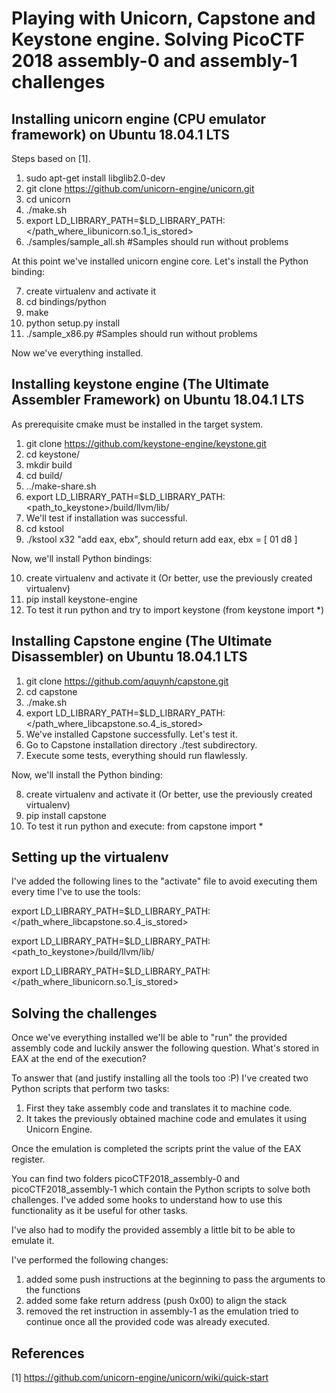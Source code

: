 # Playing with Unicorn, Capstone and Keystone engine. Solving PicoCTF 2018 assembly-0 and assembly-1 challenges

## Installing unicorn engine (CPU emulator framework) on Ubuntu 18.04.1 LTS

Steps based on [1].

1) sudo apt-get install libglib2.0-dev
2) git clone https://github.com/unicorn-engine/unicorn.git
3) cd unicorn
4) ./make.sh
5) export LD_LIBRARY_PATH=$LD_LIBRARY_PATH:</path_where_libunicorn.so.1_is_stored>
6) ./samples/sample_all.sh #Samples should run without problems

At this point we've installed unicorn engine core. Let's install the Python binding:

7) create virtualenv and activate it
8) cd bindings/python
9) make
10) python setup.py install
11) ./sample_x86.py #Samples should run without problems


Now we've everything installed.

## Installing keystone engine (The Ultimate Assembler Framework) on Ubuntu 18.04.1 LTS

As prerequisite cmake must be installed in the target system.

1) git clone https://github.com/keystone-engine/keystone.git
2) cd keystone/
3) mkdir build
4) cd build/
5) ../make-share.sh
6) export LD_LIBRARY_PATH=$LD_LIBRARY_PATH:<path_to_keystone>/build/llvm/lib/
7) We'll test if installation was successful. 
8) cd kstool
9) ./kstool x32 "add eax, ebx", should return add eax, ebx = [ 01 d8 ]

Now, we'll install Python bindings:

10) create virtualenv and activate it (Or better, use the previously created virtualenv)
11) pip install keystone-engine
12) To test it run python and try to import keystone (from keystone import *)


## Installing Capstone engine (The Ultimate Disassembler) on Ubuntu 18.04.1 LTS

1) git clone https://github.com/aquynh/capstone.git
2) cd capstone
3) ./make.sh
4) export LD_LIBRARY_PATH=$LD_LIBRARY_PATH:</path_where_libcapstone.so.4_is_stored>
5) We've installed Capstone successfully. Let's test it.
6) Go to Capstone installation directory ./test subdirectory.
7) Execute some tests, everything should run flawlessly.

Now, we'll install the Python binding:

8) create virtualenv and activate it (Or better, use the previously created virtualenv)
9) pip install capstone
10) To test it run python and execute: from capstone import *

## Setting up the virtualenv

I've added the following lines to the "activate" file to avoid executing them every time I've to use the tools:

export LD_LIBRARY_PATH=$LD_LIBRARY_PATH:</path_where_libcapstone.so.4_is_stored>

export LD_LIBRARY_PATH=$LD_LIBRARY_PATH:<path_to_keystone>/build/llvm/lib/

export LD_LIBRARY_PATH=$LD_LIBRARY_PATH:</path_where_libunicorn.so.1_is_stored>

## Solving the challenges

Once we've everything installed we'll be able to "run" the provided assembly code and luckily answer the following
question. What's stored in EAX at the end of the execution?

To answer that (and justify installing all the tools too :P) I've created two Python scripts that perform two tasks:

1) First they take assembly code and translates it to machine code.
2) It takes the previously obtained machine code and emulates it using Unicorn Engine.

Once the emulation is completed the scripts print the value of the EAX register.

You can find two folders picoCTF2018_assembly-0 and picoCTF2018_assembly-1
which contain the Python scripts to solve both challenges. I've added some hooks
to understand how to use this functionality as it be useful for other tasks.

I've also had to modify the provided assembly a little bit to be able to emulate it.

I've performed the following changes:
1) added some push instructions at the beginning to pass the arguments to the functions
2) added some fake return address (push 0x00) to align the stack
3) removed the ret instruction in assembly-1 as the emulation tried to continue once all the provided code was already executed.


## References

[1] https://github.com/unicorn-engine/unicorn/wiki/quick-start